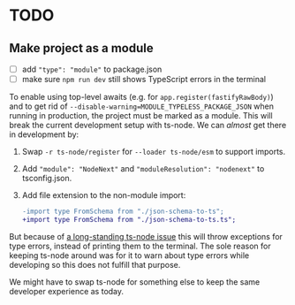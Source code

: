# TODO

## Make project as a module

- [ ] add `"type": "module"` to package.json
- [ ] make sure `npm run dev` still shows TypeScript errors in the terminal

To enable using top-level awaits (e.g. for `app.register(fastifyRawBody)`) and
to get rid of `--disable-warning=MODULE_TYPELESS_PACKAGE_JSON` when running in
production, the project must be marked as a module. This will break the current
development setup with ts-node. We can _almost_ get there in development by:

1. Swap `-r ts-node/register` for `--loader ts-node/esm` to support imports.
2. Add `"module": "NodeNext"` and `"moduleResolution": "nodenext"` to
   tsconfig.json.
3. Add file extension to the non-module import:

   ```diff
   -import type FromSchema from "./json-schema-to-ts";
   +import type FromSchema from "./json-schema-to-ts.ts";
   ```

But because of [a long-standing ts-node issue][#2085] this will throw exceptions
for type errors, instead of printing them to the terminal. The sole reason for
keeping ts-node around was for it to warn about type errors while developing so
this does not fulfill that purpose.

[#2085]: https://github.com/TypeStrong/ts-node/issues/2085

We might have to swap ts-node for something else to keep the same developer
experience as today.
